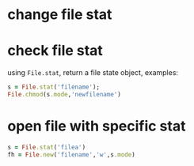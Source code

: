 # change file stat

# check file stat
using `File.stat`, return a file state object, examples:
```ruby
s = File.stat('filename');
File.chmod(s.mode,'newfilename')
```

# open file with specific stat
```ruby
s = File.stat('filea')
fh = File.new('filename','w',s.mode)
```